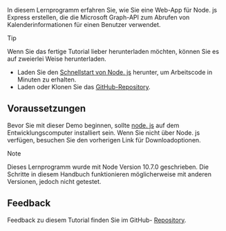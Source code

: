 <!-- markdownlint-disable MD002 MD041 -->

In diesem Lernprogramm erfahren Sie, wie Sie eine Web-App für Node. js Express erstellen, die die Microsoft Graph-API zum Abrufen von Kalenderinformationen für einen Benutzer verwendet.

> [!TIP]
> Wenn Sie das fertige Tutorial lieber herunterladen möchten, können Sie es auf zweierlei Weise herunterladen.
>
> - Laden Sie den [Schnellstart von Node. js](https://developer.microsoft.com/graph/quick-start?platform=option-node) herunter, um Arbeitscode in Minuten zu erhalten.
> - Laden oder Klonen Sie das [GitHub-Repository](https://github.com/microsoftgraph/msgraph-training-nodeexpressapp).

## <a name="prerequisites"></a>Voraussetzungen

Bevor Sie mit dieser Demo beginnen, sollte [node. js](https://nodejs.org) auf dem Entwicklungscomputer installiert sein. Wenn Sie nicht über Node. js verfügen, besuchen Sie den vorherigen Link für Downloadoptionen.

> [!NOTE]
> Dieses Lernprogramm wurde mit Node Version 10.7.0 geschrieben. Die Schritte in diesem Handbuch funktionieren möglicherweise mit anderen Versionen, jedoch nicht getestet.

## <a name="feedback"></a>Feedback

Feedback zu diesem Tutorial finden Sie im GitHub- [Repository](https://github.com/microsoftgraph/msgraph-training-nodeexpressapp).